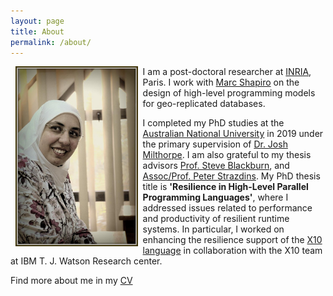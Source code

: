 ```yaml
---
layout: page
title: About
permalink: /about/
---
```


<img style="float: left;" src="/assets/img/sara.jpg" width="195.6px" height="288" hspace="8">

I am a post-doctoral researcher at [INRIA](https://www.inria.fr/en/), Paris. 
I work with [Marc Shapiro](https://pages.lip6.fr/Marc.Shapiro/) on the design of high-level programming models for geo-replicated databases. 

I completed my PhD studies at the [Australian National University](http://www.anu.edu.au/) in 2019
under the primary supervision of [Dr. Josh Milthorpe](http://www.milthorpe.org/).
I am also grateful to my thesis advisors [Prof. Steve Blackburn](http://users.cecs.anu.edu.au/~steveb/), and [Assoc/Prof. Peter Strazdins](http://users.cecs.anu.edu.au/~peter/).
My PhD thesis title is **'Resilience in High-Level Parallel Programming Languages'**, where 
I addressed issues related to performance and productivity of resilient runtime systems.
In particular, I worked on enhancing the resilience support of the [X10 language](http://x10-lang.org/) in collaboration with the X10 team at IBM T. J. Watson Research center. 

Find more about me in my [CV](/SaraHamoudaCV.pdf)